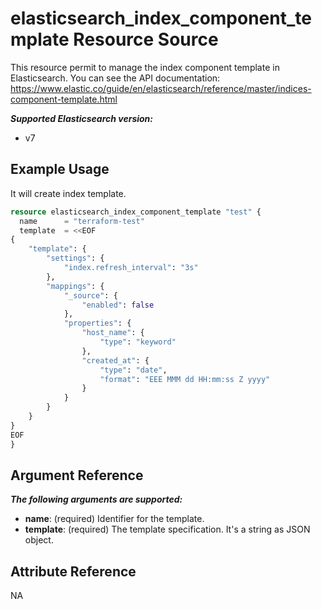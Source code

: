 # elasticsearch_index_component_template Resource Source

This resource permit to manage the index component template in Elasticsearch.
You can see the API documentation: https://www.elastic.co/guide/en/elasticsearch/reference/master/indices-component-template.html

***Supported Elasticsearch version:***
  - v7

## Example Usage

It will create index template.

```tf
resource elasticsearch_index_component_template "test" {
  name 		= "terraform-test"
  template 	= <<EOF
{
	"template": {
		"settings": {
			"index.refresh_interval": "3s"
		},
		"mappings": {
			"_source": {
				"enabled": false
			},
			"properties": {
				"host_name": {
					"type": "keyword"
				},
				"created_at": {
					"type": "date",
					"format": "EEE MMM dd HH:mm:ss Z yyyy"
				}
			}
		}
	}
}
EOF
}
```

## Argument Reference

***The following arguments are supported:***
  - **name**: (required) Identifier for the template.
  - **template**: (required) The template specification. It's a string as JSON object.

## Attribute Reference

NA